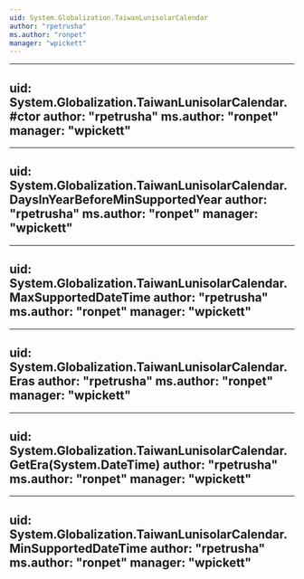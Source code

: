 ```yaml
---
uid: System.Globalization.TaiwanLunisolarCalendar
author: "rpetrusha"
ms.author: "ronpet"
manager: "wpickett"
---
```


---
uid: System.Globalization.TaiwanLunisolarCalendar.#ctor
author: "rpetrusha"
ms.author: "ronpet"
manager: "wpickett"
---

---
uid: System.Globalization.TaiwanLunisolarCalendar.DaysInYearBeforeMinSupportedYear
author: "rpetrusha"
ms.author: "ronpet"
manager: "wpickett"
---

---
uid: System.Globalization.TaiwanLunisolarCalendar.MaxSupportedDateTime
author: "rpetrusha"
ms.author: "ronpet"
manager: "wpickett"
---

---
uid: System.Globalization.TaiwanLunisolarCalendar.Eras
author: "rpetrusha"
ms.author: "ronpet"
manager: "wpickett"
---

---
uid: System.Globalization.TaiwanLunisolarCalendar.GetEra(System.DateTime)
author: "rpetrusha"
ms.author: "ronpet"
manager: "wpickett"
---

---
uid: System.Globalization.TaiwanLunisolarCalendar.MinSupportedDateTime
author: "rpetrusha"
ms.author: "ronpet"
manager: "wpickett"
---

